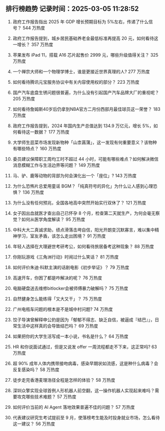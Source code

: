 
## 排行榜趋势 记录时间：2025-03-05 11:28:52
  
  1. 政府工作报告指出 2025 年 GDP 增长预期目标为 5%左右，传递了什么信号？ 544 万热度
    
  2. 政府工作报告提到，城乡居民基础养老金最低标准再提高 20 元，如何看待这一增长？ 357 万热度
    
  3. 苹果发布 iPad 11，搭载 A16 芯片起售价 2999 元，哪些升级值得关注？ 325 万热度
    
  4. 一个禅宗大师和一个物理学博士，谁是更接近世界真理的人? 277 万热度
    
  5. 如何看待腾讯元宝服务协议中有关内容使用权的部分？ 223 万热度
    
  6. 国产汽车底盘生锈问题很普遍，为什么没有引起国产汽车品牌大厂的重视呢？ 205 万热度
    
  7. 如何看待詹姆斯40岁后仍拿到NBA官方二月份西部月最佳球员这一荣誉？ 183 万热度
    
  8. 政府工作报告提到，2024 年国内生产总值达到 134.9 万亿元，增长 5%，如何看待这一数据？ 177 万热度
    
  9. 大学师生逛菜市场发现新物种「山柰菖蒲」，这一发现有何重要意义？该物种有哪些特点？ 160 万热度
    
  10. 委员建议保障职工周均工时不超过 44 小时，可能有哪些难点？如何解决微信消息模糊工作与生活边界等问题？ 149 万热度
    
  11. 马、驴、鹿等动物的背部为何会演化出一个「座位」? 143 万热度
    
  12. 为什么恐怖片总爱用童谣 BGM？「纯真符号的异化」为什么让人感到心理恐惧？ 136 万热度
    
  13. 为什么没有任何预兆，全国各地高中突然开始实行双休了？ 121 万热度
    
  14. 女子因出血就医才查出自己已怀孕 8 个月，检查第二天就生产，为何会毫无察觉？如何从医学角度解读？ 95 万热度
    
  15. 中科大大二真诚求助，绩点滑落击垮自信，阳光开朗变沉默寡言，难以集中精神学习，室友矛盾，该怎么走出困境？ 91 万热度
    
  16. 年轻人选择在大理避世考研考公，如何看待旅居备考这种现象？ 88 万热度
    
  17. 你刚玩游戏《三角洲行动》时闹过什么笑话？ 81 万热度
    
  18. 如何评价朱迪·科默主演的话剧电影《初步举证》？ 79 万热度
    
  19. 高速开车，你困了都是咋解决的呢？ 76 万热度
    
  20. 电脑硬盘送去维修bitlocker会被师傅暴力破解吗？ 75 万热度
    
  21. 自然健身怎么能练得「又大又干」？ 75 万热度
    
  22. 广州电瓶车问题的根本是不是城中村问题? 74 万热度
    
  23. 饺子导演曾解释申公豹是因为「郁郁不得志、缺乏自信，被逼成『结巴』」，日常生活中这样真的会导致结巴吗？ 69 万热度
    
  24. 如果把你的大学生活写成一本小说，书名是什么？ 64 万热度
    
  25. HR 和你说面试通过，但是又说发 offer 一周流程都走不下来，这正常吗? 63 万热度
    
  26. 超 90% 成年人体内携带接吻病毒，感染早期状如流感，这是种什么病毒？会反复感染吗？ 58 万热度
    
  27. 徒步走完香港麦理浩径全程是怎样的体验？ 58 万热度
    
  28. 深圳众擎实现全球首例人形机器人前空翻，这一操作机器人实现起来难吗？需要攻克哪些技术难题？ 57 万热度
    
  29. 如何评价当前的 AI Agent 落地效果普遍不佳的问题？ 57 万热度
    
  30. 代表建议研究生考试提前至 9 月，使落榜考生能及时投身就业市场，怎么看待这一建议？ 56 万热度
    